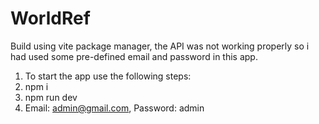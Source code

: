 # WorldRef
Build using vite package manager, the API was not working properly so i had used some pre-defined email and password in this app.

1. To start the app use the following steps:
2. npm i
3. npm run dev
4. Email: admin@gmail.com, Password: admin
